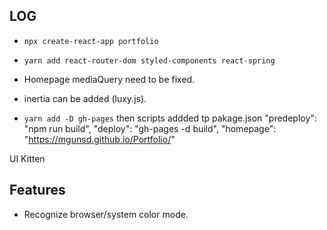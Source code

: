## LOG

- `npx create-react-app portfolio`
- `yarn add react-router-dom styled-components react-spring`

- Homepage mediaQuery need to be fixed.
- inertia can be added (luxy.js).
- `yarn add -D gh-pages`
  then scripts addded tp pakage.json
  "predeploy": "npm run build",
  "deploy": "gh-pages -d build",
  "homepage": "https://mgunsd.github.io/Portfolio/"

UI Kitten

## Features

- Recognize browser/system color mode.
